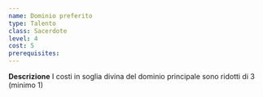 ```yaml
---
name: Dominio preferito
type: Talento
class: Sacerdote
level: 4
cost: 5
prerequisites: 
---
```


**Descrizione**
I costi in soglia divina del dominio principale sono ridotti di 3 (minimo 1)
